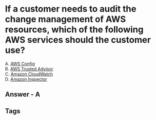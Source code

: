 # If a customer needs to audit the change management of AWS resources, which of the following AWS services should the customer use?

A. [AWS Config](./202309130458)  
B. [AWS Trusted Advisor](./202309130459)  
C. [Amazon CloudWatch](./202309130500)  
D. [Amazon Inspector](./202309130501)  

## Answer - A

## Tags
